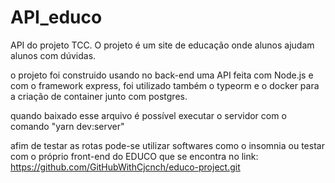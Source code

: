 # API_educo
API do projeto TCC. O projeto é um site de educação onde alunos ajudam alunos com dúvidas.

o projeto foi construido usando no back-end uma API feita com Node.js e com o framework express, foi utilizado também o typeorm e o docker para a criação de container junto com postgres.

quando baixado esse arquivo é possível executar o servidor com o comando "yarn dev:server"

afim de testar as rotas pode-se utilizar softwares como o insomnia ou testar com o próprio front-end do EDUCO que se encontra no link: https://github.com/GitHubWithCjcnch/educo-project.git
